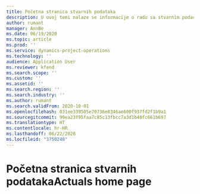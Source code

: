 ```yaml
---
title: Početna stranica stvarnih podataka
description: U ovoj temi nalaze se informacije o radu sa stvarnim podacima u projektnim operacijama.
author: rumant
manager: AnnBe
ms.date: 06/19/2020
ms.topic: article
ms.prod: ''
ms.service: dynamics-project-operations
ms.technology: ''
audience: Application User
ms.reviewer: kfend
ms.search.scope: ''
ms.custom: ''
ms.assetid: ''
ms.search.region: ''
ms.search.industry: ''
ms.author: rumant
ms.search.validFrom: 2020-10-01
ms.openlocfilehash: 031ee339505e70736e8346ae600f937fd2f1b9a1
ms.sourcegitcommit: 99ea23f95faa7c85c13fbcc7a3d1b40fc661b697
ms.translationtype: HT
ms.contentlocale: hr-HR
ms.lasthandoff: 06/22/2020
ms.locfileid: "3750240"
---
```

# <a name="actuals-home-page"></a><span data-ttu-id="bbc59-103">Početna stranica stvarnih podataka</span><span class="sxs-lookup"><span data-stu-id="bbc59-103">Actuals home page</span></span>

